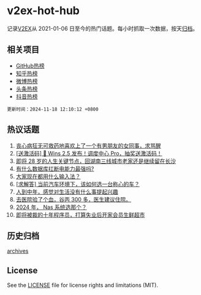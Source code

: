 # v2ex-hot-hub

 记录[V2EX](https://www.v2ex.com/)从 2021-01-06 日至今的热门话题。每小时抓取一次数据，按天[归档](archives)。
 
 ## 相关项目

- [GitHub热榜](https://github.com/it985/github-hot-hub)
- [知乎热榜](https://github.com/it985/zhihu-hot-hub)
- [微博热榜](https://github.com/it985/weibo-hot-hub)
- [头条热榜](https://github.com/it985/toutiao-hot-hub)
- [抖音热榜](https://github.com/it985/douyin-hot-hub)


 `更新时间：2024-11-18 12:10:12 +0800`

## 热议话题

1. [丧心病狂无可救药地喜欢上了一个有男朋友的女同事，求骂醒](https://www.v2ex.com/t/1090384)
1. [[送激活码] 🎉 Wins 2.5 发布！调度中心 Pro，抽奖送激活码！](https://www.v2ex.com/t/1090313)
1. [即将 28 岁的人生关键节点，回湖南三线城市老家还是继续留在长沙](https://www.v2ex.com/t/1090245)
1. [有什么数据库扛断电能力最强吗?](https://www.v2ex.com/t/1090399)
1. [大家现在都用什么输入法？](https://www.v2ex.com/t/1090383)
1. [[求解答] 当前汽车环境下，该如何选一台称心的车？](https://www.v2ex.com/t/1090377)
1. [人到中年，感觉对生活没有什么事提起兴趣](https://www.v2ex.com/t/1090326)
1. [去医院验了个血，谷丙 300 多，医生建议住院。](https://www.v2ex.com/t/1090366)
1. [2024 年， Nas 系统选那个？](https://www.v2ex.com/t/1090263)
1. [即将被裁的十年程序员，打算失业后开家会员生鲜超市](https://www.v2ex.com/t/1090430)

## 历史归档

[archives](archives)

## License

See the [LICENSE](LICENSE) file for license rights and limitations (MIT).
